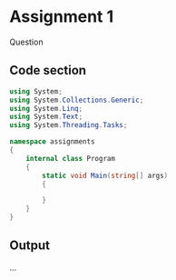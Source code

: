 # Assignment 1

Question

## Code section

``` c#
using System;
using System.Collections.Generic;
using System.Linq;
using System.Text;
using System.Threading.Tasks;

namespace assignments
{
    internal class Program
    {
        static void Main(string[] args)
        {

        }
    }
}

```

## Output

...

